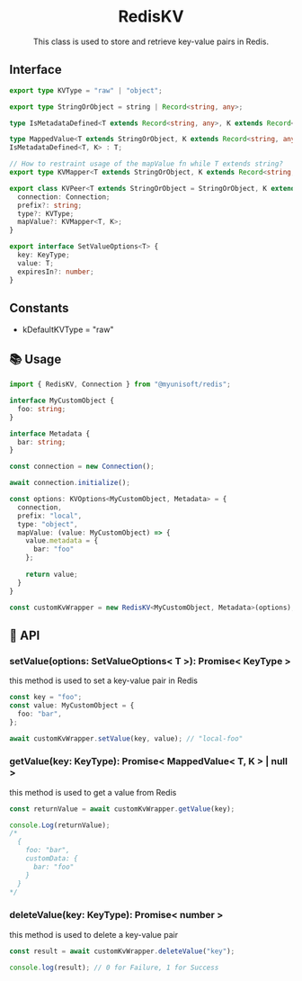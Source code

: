 <h1 align="center">
  RedisKV
</h1>

<p align="center">
  This class is used to store and retrieve key-value pairs in Redis.
</p>

## Interface

```ts
export type KVType = "raw" | "object";

export type StringOrObject = string | Record<string, any>;

type IsMetadataDefined<T extends Record<string, any>, K extends Record<string, any> | null = null> = K extends Record<string, any> ? T & { customData: K } : T;

type MappedValue<T extends StringOrObject, K extends Record<string, any> | null = null> = T extends Record<string, any> ?
IsMetadataDefined<T, K> : T;

// How to restraint usage of the mapValue fn while T extends string?
export type KVMapper<T extends StringOrObject, K extends Record<string, any> | null = null> = (value: T) => MappedValue<T, K>;

export class KVPeer<T extends StringOrObject = StringOrObject, K extends Record<string, any> | null = null> extends EventEmitter {
  connection: Connection;
  prefix?: string;
  type?: KVType;
  mapValue?: KVMapper<T, K>;
}

export interface SetValueOptions<T> {
  key: KeyType;
  value: T;
  expiresIn?: number;
}
```

## Constants

- kDefaultKVType = "raw"

## 📚 Usage

```ts
import { RedisKV, Connection } from "@myunisoft/redis";

interface MyCustomObject {
  foo: string;
}

interface Metadata {
  bar: string;
}

const connection = new Connection();

await connection.initialize();

const options: KVOptions<MyCustomObject, Metadata> = {
  connection,
  prefix: "local",
  type: "object",
  mapValue: (value: MyCustomObject) => {
    value.metadata = {
      bar: "foo"
    };
    
    return value;
  }
}

const customKvWrapper = new RedisKV<MyCustomObject, Metadata>(options);
```

## 📜 API

### setValue(options: SetValueOptions< T >): Promise< KeyType >

this method is used to set a key-value pair in Redis

```ts
const key = "foo";
const value: MyCustomObject = {
  foo: "bar",
};

await customKvWrapper.setValue(key, value); // "local-foo"
```

### getValue(key: KeyType): Promise< MappedValue< T, K > | null >

this method is used to get a value from Redis

```ts
const returnValue = await customKvWrapper.getValue(key);

console.Log(returnValue);
/*
  {
    foo: "bar",
    customData: {
      bar: "foo"
    }
  }
*/
```

### deleteValue(key: KeyType): Promise< number >

this method is used to delete a key-value pair

```ts
const result = await customKvWrapper.deleteValue("key");

console.log(result); // 0 for Failure, 1 for Success
```
